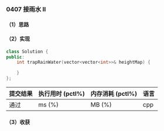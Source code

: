 ### 0407 接雨水 II

#### （1）思路

#### （2）实现

```cpp
class Solution {
public:
    int trapRainWater(vector<vector<int>>& heightMap) {

    }
};
```

| 提交结果 | 执行用时 (pctl%) | 内存消耗 (pctl%) | 语言 |
|:---------|:-----------------|:-----------------|:-----|
| 通过     |  ms (%)   |  MB (%)  | cpp  |

#### （3）收获
